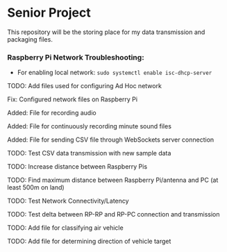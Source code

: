# Senior Project

This repository will be the storing place for my data transmission and packaging files.

### Raspberry Pi Network Troubleshooting:
- For enabling local network: `sudo systemctl enable isc-dhcp-server`

TODO: Add files used for configuring Ad Hoc network

Fix: Configured network files on Raspberry Pi

Added: File for recording audio

Added: File for continuously recording minute sound files

Added: File for sending CSV file through WebSockets server connection

TODO: Test CSV data transmission with new sample data

TODO: Increase distance between Raspberry Pis

TODO: Find maximum distance between Raspberry Pi/antenna and PC (at least 500m on land)

TODO: Test Network Connectivity/Latency

TODO: Test delta between RP-RP and RP-PC connection and transmission

TODO: Add file for classifying air vehicle

TODO: Add file for determining direction of vehicle target
